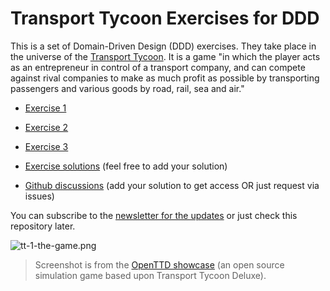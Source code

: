 # Transport Tycoon Exercises for DDD

This is a set of Domain-Driven Design (DDD) exercises. They take place in the universe of the [Transport Tycoon](https://en.wikipedia.org/wiki/Transport_Tycoon). It is a game "in which the player acts as an entrepreneur in control of a transport company, and can compete against rival companies to make as much profit as possible by transporting passengers and various goods by road, rail, sea and air."

- [Exercise 1](transport-tycoon-1.md)

- [Exercise 2](transport-tycoon-2.md)

- [Exercise 3](transport-tycoon-3.md) 

- [Exercise solutions](https://github.com/Softwarepark/exercises/blob/master/transport-tycoon/README.md) (feel free to add your solution)

- [Github discussions](https://github.com/orgs/ddd-exercises/teams/tt/discussions) (add your solution to get access OR just request via issues)

You can subscribe to the [newsletter for the updates](https://tinyletter.com/softwarepark) or just check this repository later.

![tt-1-the-game.png](images/tt-1-openttd.png)

> Screenshot is from the [OpenTTD showcase](https://www.openttd.org/screenshots.html) (an open source simulation game based upon Transport Tycoon Deluxe).
